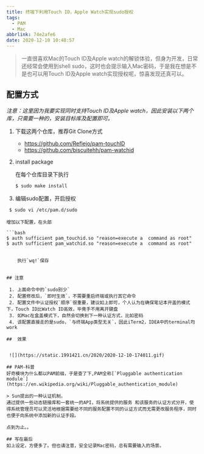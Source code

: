 ```yaml
---
title: 终端下利用Touch ID，Apple Watch实现sudo授权
tags:
  - PAM
  - Mac
abbrlink: 74e2afe6
date: 2020-12-10 10:48:57
---
```


> 一直很喜欢Mac的Touch ID及Apple watch的解锁体验，但身为开发，日常还经常会使用到shell sudo，这时也会提示输入Mac密码，于是我在想是不是也可以用Touch ID及Apple watch实现授权呢，惊喜发现还真可以。


## 配置方式

*注意：这里因为我要实现同时支持Touch ID及Apple watch，因此安装以下两个库，只需要一种的，安装目标库及配置即可。*

1. 下载这两个仓库，推荐Git Clone方式
	- https://github.com/Reflejo/pam-touchID
	- https://github.com/biscuitehh/pam-watchid

2. install package
	
	在每个仓库目录下执行
	
	```bash
	$ sudo make install
 
	```

3.  编辑sudo配置，开启授权

   ```bash
    $ sudo vi /etc/pam.d/sudo
   ```

	增加以下配置，在头部
   
	```bash
	$ auth sufficient pam_touchid.so "reason=execute a 	command as root"
	$ auth sufficient pam_watchid.so "reason=execute a 	command as root"
	
```
	
	执行`wq!`保存


## 注意

 1. 上面命令中的`sudo别少`
 2. 配置修改后，`即时生效`，不需要重启终端或执行其它命令
 2. 配置文件中认证授权`顺序`很重要，建议如上即可，个人认为在确保笔记本开盖的模式下，Touch ID比Watch ID高效，毕竟手不用离开键盘
 3. 如Mac在盒盖模式下，自然会切换到下一种认证方式，比如密码
 4. 该配置直接走的是sudo，`与终端App类型无关`，因此iTerm2，IDEA中的terminal均work

##  效果


 ![](https://static.1991421.cn/2020/2020-12-10-174011.gif)

## PAM-科普
好奇模块为什么都以PAM前缀，于是查了下,PAM全称[`Pluggable authentication module`](https://en.wikipedia.org/wiki/Pluggable_authentication_module)

> Sun提出的一种认证机制，
通过提供一些动态链接库和一套统一的API，将系统提供的服务 和该服务的认证方式分开，使得系统管理员可以灵活地根据需要给不同的服务配置不同的认证方式而无需更改服务程序，同时也便于向系统中添加新的认证手段。

点到为止。。

## 写在最后
如上设定，方便多了。但也请注意，安全记录Mac密码，总有需要输入的场景。
